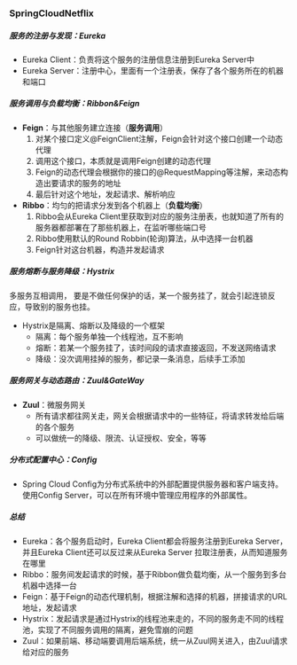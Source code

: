 ### SpringCloudNetflix

##### 服务的注册与发现：Eureka

* Eureka Client：负责将这个服务的注册信息注册到Eureka Server中
* Eureka Server：注册中心，里面有一个注册表，保存了各个服务所在的机器和端口

##### 服务调用与负载均衡：Ribbon&Feign

* **Feign**：与其他服务建立连接（**服务调用**）
  1. 对某个接口定义@FeignClient注解，Feign会针对这个接口创建一个动态代理
  2. 调用这个接口，本质就是调用Feign创建的动态代理
  3. Feign的动态代理会根据你的接口的@RequestMapping等注解，来动态构造出要请求的服务的地址
  4. 最后针对这个地址，发起请求、解析响应
* **Ribbo**：均匀的把请求分发到各个机器上（**负载均衡**）
  1. Ribbo会从Eureka Client里获取到对应的服务注册表，也就知道了所有的服务器都部署在了那些机器上，在监听哪些端口号
  2. Ribbo使用默认的Round Robbin(轮询)算法，从中选择一台机器
  3. Feign针对这台机器，构造并发起请求

##### 服务熔断与服务降级：Hystrix

多服务互相调用， 要是不做任何保护的话，某一个服务挂了，就会引起连锁反应，导致别的服务也挂。

* Hystrix是隔离、熔断以及降级的一个框架
  * 隔离：每个服务单独一个线程池，互不影响
  * 熔断：若某一个服务挂了，该时间段的请求直接返回，不发送网络请求
  * 降级：没次调用挂掉的服务，都记录一条消息，后续手工添加

##### 服务网关与动态路由：Zuul&GateWay

* **Zuul**：微服务网关
  * 所有请求都往网关走，网关会根据请求中的一些特征，将请求转发给后端的各个服务
  * 可以做统一的降级、限流、认证授权、安全，等等

##### 分布式配置中心：Config

* Spring Cloud Config为分布式系统中的外部配置提供服务器和客户端支持。使用Config Server，可以在所有环境中管理应用程序的外部属性。

##### 总结

* Eureka：各个服务启动时，Eureka Client都会将服务注册到Eureka Server，并且Eureka Client还可以反过来从Eureka Server 拉取注册表，从而知道服务在哪里
* Ribbo：服务间发起请求的时候，基于Ribbon做负载均衡，从一个服务到多台机器中选择一台
* Feign：基于Feign的动态代理机制，根据注解和选择的机器，拼接请求的URL地址，发起请求
* Hystrix：发起请求是通过Hystrix的线程池来走的，不同的服务走不同的线程池，实现了不同服务调用的隔离，避免雪崩的问题
* Zuul：如果前端、移动端要调用后端系统，统一从Zuul网关进入，由Zuul请求给对应的服务

